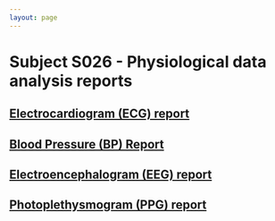 ```yaml
---
layout: page
---
```


# Subject S026 - Physiological data analysis reports

## [Electrocardiogram (ECG) report](./ecg/README.md)

## [Blood Pressure (BP) Report](./bp/README.md)

## [Electroencephalogram (EEG) report](./eeg/README.md)

## [Photoplethysmogram (PPG) report](./ppg/README.md)

